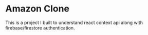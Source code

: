 # Amazon Clone

This is a project I built to understand react context api along with firebase/firestore authentication.